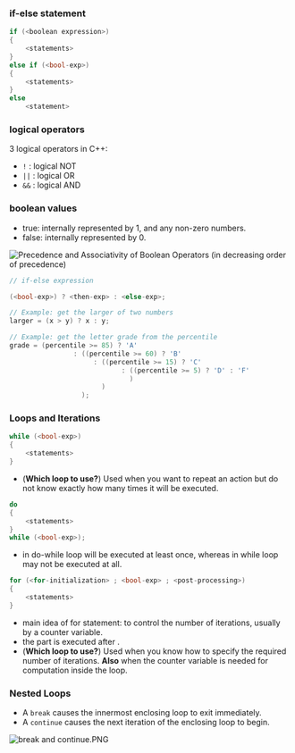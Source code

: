 ### if-else statement

```cpp
if (<boolean expression>)
{
	<statements>
}
else if (<bool-exp>)
{
	<statements>
}
else
	<statement>
```

### logical operators

3 logical operators in C++:

- `!` : logical NOT
- `||` : logical OR
- `&&` : logical AND

### boolean values

- true: internally represented by 1, and any non-zero numbers.
- false: internally represented by 0.

![Precedence and Associativity of Boolean Operators (in decreasing order of precedence)](https://s3-us-west-2.amazonaws.com/secure.notion-static.com/b26b303e-d78d-4e1b-841e-dede5c29ca42/precedence_and_associativity_2.png)

```cpp
// if-else expression

(<bool-exp>) ? <then-exp> : <else-exp>;
```

```cpp
// Example: get the larger of two numbers
larger = (x > y) ? x : y;

// Example: get the letter grade from the percentile
grade = (percentile >= 85) ? 'A'
				: ((percentile >= 60) ? 'B'
					 : ((percentile >= 15) ? 'C'
							: ((percentile >= 5) ? 'D' : 'F'
							  )
					   )
				  );
```

### Loops and Iterations

```cpp
while (<bool-exp>)
{
	<statements>
}
```

- (**Which loop to use?**) Used when you want to repeat an action but do not know exactly how many times it will be executed.

```cpp
do
{
	<statements>
}
while (<bool-exp>);
```

- <statements> in do-while loop will be executed at least once, whereas <statements> in while loop may not be executed at all.

```cpp
for (<for-initialization> ; <bool-exp> ; <post-processing>)
{
	<statements>
}
```

- main idea of for statement: to control the number of iterations, usually by a counter variable.
- the <post-processing> part is executed after <statements>.
- (**Which loop to use?**) Used when you know how to specify the required number of iterations. **Also** when the counter variable is needed for computation inside the loop.

### Nested Loops

- A `break` causes the innermost enclosing loop to exit immediately.
- A `continue` causes the next iteration of the enclosing loop to begin.

![break and continue.PNG](https://s3-us-west-2.amazonaws.com/secure.notion-static.com/32636e00-6036-4d0e-b272-f4b916cf16de/break_and_continue.png)
